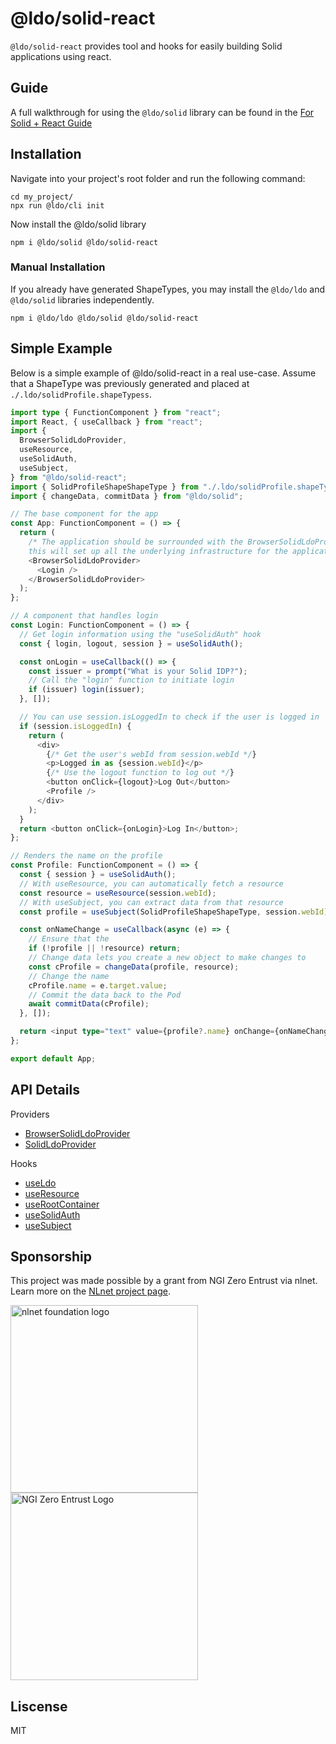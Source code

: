 # @ldo/solid-react

`@ldo/solid-react` provides tool and hooks for easily building Solid applications using react.

## Guide

A full walkthrough for using the `@ldo/solid` library can be found in the [For Solid + React Guide](https://ldo.js.org/guides/solid_react/)

## Installation

Navigate into your project's root folder and run the following command:
```
cd my_project/
npx run @ldo/cli init
```

Now install the @ldo/solid library

```
npm i @ldo/solid @ldo/solid-react
```

### Manual Installation

If you already have generated ShapeTypes, you may install the `@ldo/ldo` and `@ldo/solid` libraries independently.

```
npm i @ldo/ldo @ldo/solid @ldo/solid-react
```

## Simple Example

Below is a simple example of @ldo/solid-react in a real use-case. Assume that a ShapeType was previously generated and placed at `./.ldo/solidProfile.shapeTypess`.


```typescript
import type { FunctionComponent } from "react";
import React, { useCallback } from "react";
import {
  BrowserSolidLdoProvider,
  useResource,
  useSolidAuth,
  useSubject,
} from "@ldo/solid-react";
import { SolidProfileShapeShapeType } from "./.ldo/solidProfile.shapeTypes";
import { changeData, commitData } from "@ldo/solid";

// The base component for the app
const App: FunctionComponent = () => {
  return (
    /* The application should be surrounded with the BrowserSolidLdoProvider
    this will set up all the underlying infrastructure for the application */
    <BrowserSolidLdoProvider>
      <Login />
    </BrowserSolidLdoProvider>
  );
};

// A component that handles login
const Login: FunctionComponent = () => {
  // Get login information using the "useSolidAuth" hook
  const { login, logout, session } = useSolidAuth();

  const onLogin = useCallback(() => {
    const issuer = prompt("What is your Solid IDP?");
    // Call the "login" function to initiate login
    if (issuer) login(issuer);
  }, []);

  // You can use session.isLoggedIn to check if the user is logged in
  if (session.isLoggedIn) {
    return (
      <div>
        {/* Get the user's webId from session.webId */}
        <p>Logged in as {session.webId}</p>
        {/* Use the logout function to log out */}
        <button onClick={logout}>Log Out</button>
        <Profile />
      </div>
    );
  }
  return <button onClick={onLogin}>Log In</button>;
};

// Renders the name on the profile
const Profile: FunctionComponent = () => {
  const { session } = useSolidAuth();
  // With useResource, you can automatically fetch a resource
  const resource = useResource(session.webId);
  // With useSubject, you can extract data from that resource
  const profile = useSubject(SolidProfileShapeShapeType, session.webId);

  const onNameChange = useCallback(async (e) => {
    // Ensure that the
    if (!profile || !resource) return;
    // Change data lets you create a new object to make changes to
    const cProfile = changeData(profile, resource);
    // Change the name
    cProfile.name = e.target.value;
    // Commit the data back to the Pod
    await commitData(cProfile);
  }, []);

  return <input type="text" value={profile?.name} onChange={onNameChange} />;
};

export default App;
```

## API Details

Providers

 - [BrowserSolidLdoProvider](https://ldo.js.org/api/solid-react/BrowserSolidLdoProvider/)
 - [SolidLdoProvider](https://ldo.js.org/api/solid-react/SolidLdoProvider/)

Hooks
 - [useLdo](https://ldo.js.org/api/solid-react/useLdo/)
 - [useResource](https://ldo.js.org/api/solid-react/useLdo/)
 - [useRootContainer](https://ldo.js.org/api/solid-react/useLdo/)
 - [useSolidAuth](https://ldo.js.org/api/solid-react/useLdo/)
 - [useSubject](https://ldo.js.org/api/solid-react/useLdo/)

## Sponsorship
This project was made possible by a grant from NGI Zero Entrust via nlnet. Learn more on the [NLnet project page](https://nlnet.nl/project/SolidUsableApps/).

[<img src="https://nlnet.nl/logo/banner.png" alt="nlnet foundation logo" width="300" />](https://nlnet.nl/)
[<img src="https://nlnet.nl/image/logos/NGI0Entrust_tag.svg" alt="NGI Zero Entrust Logo" width="300" />](https://nlnet.nl/)

## Liscense
MIT